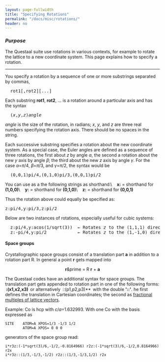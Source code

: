 ```yaml
---
layout: page-fullwidth
title: "Specifying Rotations" 
permalink: "/docs/misc/rotations/"
header: no
---
```


### _Purpose_

The Questaal suite use rotations in various contexts,
for example to rotate the lattice to a new coordinate system.
This page explains how to specify a rotation.

_____________________________________________________________

You specify a rotation by a
sequence of one or more substrings separated by commas,

<pre>
  rot1[,rot2][...]
</pre>

Each substring **rot1**, **rot2**, ...  is a rotation around a particular axis and has the syntax

<pre>
  (<i>x</i>,<i>y</i>,<i>z</i>)<i>angle</i>
</pre>

*angle* is the size of the rotation, in radians; *x*, *y*, and *z* are three real numbers specifying the rotation axis.
There should be no spaces in the string.

Each successive substring specifies a rotation about the new coordinate
system.  As a special case, the Euler angles are defined as a sequence
of three rotations, the first about <i>z</i> by angle <i>&alpha;</i>,
the second a rotation about the new
<i>y</i> axis by angle <i>&beta;</i>; the third about the new <i>z</i> axis by
angle <i>&gamma;</i>.  For the case <i>&alpha;</i>=<i>&pi;</i>/4, <i>&beta;</i>=<i>&pi;</i>/3, and <i>&gamma;</i>=<i>&pi;</i>/2, the
syntax would be

<pre>
  (0,0,1)pi/4,(0,1,0)pi/3,(0,0,1)pi/2
</pre>

You can use as a the following strings as shorthand:\\
&nbsp;&nbsp;  **x:** = shorthand for **(1,0,0)**\\
&nbsp;&nbsp;  **y:** = shorthand for **(0,1,0)**\\
&nbsp;&nbsp;  **z:** = shorthand for **(0,0,1)**

Thus the rotation above could equally be specified as:

<pre>
z:pi/4,y:pi/3,z:pi/2
</pre>

Below are two instances of rotations, especially useful for cubic systems:

<pre>
  z:pi/4,y:acos(1/sqrt(3))  &larr; Rotates <i>z</i> to the (1,1,1) direction
  z:-pi/4,y:pi/2            &larr; Rotates <i>z</i> to the (1,-1,0) direction
</pre>

#### Space groups

Crystallographic space groups consist of a translation part <b>a</b> in
addition to a rotation part R.  In general a point <b>r</b> gets mapped into
<div style="text-align:center;">
<b>r</b>&prime = R <b>r</b> + <b>a</b>
</div>

The Questaal codes have an additional syntax for space groups.  The
translation part gets appended to rotation part in one of the
following forms: &thinsp;**:(x1,x2,x3)**&thinsp; or alternatively
&thinsp;::(p1,p2,p3)**&thinsp; with the double **'::'**.  he first
defines the translation in Cartesian coordinates; the second as
[fractional multiples of lattice
vectors](/tutorial/lmf/lmf_tutorial/#lattice-and-basis-vectors).

Example: Co is hcp with <i>c</i>/<i>a</i>=1.632993.  With one Co with 
the basis expressed as 
~~~
SITE    ATOM=A XPOS=1/3 -1/3 1/2
        ATOM=A XPOS= 0 0 0
~~~

generators of the space group read:

~~~
i*r3z:(-1*sqrt(3)/6,-1/2,-0.8164966) r2z:(-1*sqrt(3)/6,-1/2,0.8164966) r2x
i*r3z::(1/3,-1/3,-1/2) r2z::(1/3,-1/3,1/2) r2x
~~~
